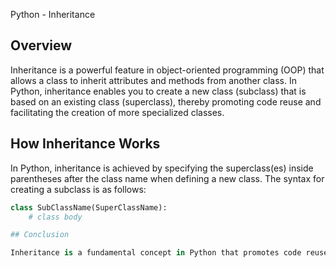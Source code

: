 Python - Inheritance

## Overview

Inheritance is a powerful feature in object-oriented programming (OOP) that allows a class to inherit attributes and methods from another class. In Python, inheritance enables you to create a new class (subclass) that is based on an existing class (superclass), thereby promoting code reuse and facilitating the creation of more specialized classes.

## How Inheritance Works

In Python, inheritance is achieved by specifying the superclass(es) inside parentheses after the class name when defining a new class. The syntax for creating a subclass is as follows:

```python
class SubClassName(SuperClassName):
    # class body

## Conclusion 

Inheritance is a fundamental concept in Python that promotes code reuse and helps in building a hierarchical structure of classes. By leveraging inheritance, you can create more maintainable, modular, and extensible code.

